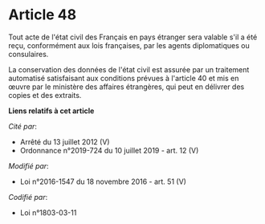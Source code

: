 # Article 48

Tout acte de l'état civil des Français en pays étranger sera valable s'il a été reçu, conformément aux lois françaises, par
les agents diplomatiques ou consulaires.

La conservation des données de l'état civil est assurée par un traitement automatisé satisfaisant aux conditions prévues à
l'article 40 et mis en œuvre par le ministère des affaires étrangères, qui peut en délivrer des copies et des extraits.

**Liens relatifs à cet article**

_Cité par_:

  - Arrêté du 13 juillet 2012 (V)
  - Ordonnance n°2019-724 du 10 juillet 2019 - art. 12 (V)

_Modifié par_:

  - Loi n°2016-1547 du 18 novembre 2016 - art. 51 (V)

_Codifié par_:

  - Loi n°1803-03-11
